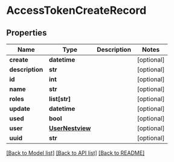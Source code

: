 # AccessTokenCreateRecord

## Properties
Name | Type | Description | Notes
------------ | ------------- | ------------- | -------------
**create** | **datetime** |  | [optional] 
**description** | **str** |  | [optional] 
**id** | **int** |  | [optional] 
**name** | **str** |  | [optional] 
**roles** | **list[str]** |  | [optional] 
**update** | **datetime** |  | [optional] 
**used** | **bool** |  | [optional] 
**user** | [**UserNestview**](UserNestview.md) |  | [optional] 
**uuid** | **str** |  | [optional] 

[[Back to Model list]](../README.md#documentation-for-models) [[Back to API list]](../README.md#documentation-for-api-endpoints) [[Back to README]](../README.md)


